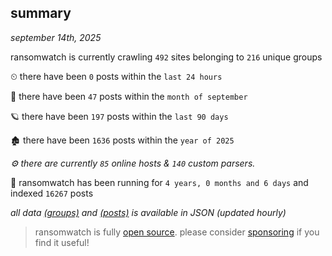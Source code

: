 
## summary
_september 14th, 2025_

ransomwatch is currently crawling `492` sites belonging to `216` unique groups

⏲ there have been `0` posts within the `last 24 hours`

🦈 there have been `47` posts within the `month of september`

🪐 there have been `197` posts within the `last 90 days`

🏚 there have been `1636` posts within the `year of 2025`

_⚙️ there are currently `85` online hosts & `140` custom parsers._

🦕 ransomwatch has been running for `4 years, 0 months and 6 days` and indexed `16267` posts

_all data  [(groups)](http://ransomwhat.telemetry.ltd/groups) and [(posts)](http://ransomwhat.telemetry.ltd/posts) is available in JSON (updated hourly)_

> ransomwatch is fully [open source](https://github.com/joshhighet/ransomwatch#ransomwatch--). please consider [sponsoring](https://github.com/sponsors/joshhighet) if you find it useful!
